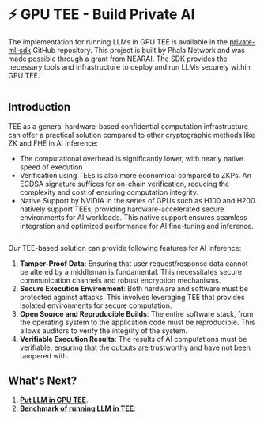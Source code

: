 # ⚡ GPU TEE - Build Private AI

The implementation for running LLMs in GPU TEE is available in the [private-ml-sdk](https://github.com/nearai/private-ml-sdk) GitHub repository. This project is built by Phala Network and was made possible through a grant from NEARAI. The SDK provides the necessary tools and infrastructure to deploy and run LLMs securely within GPU TEE.

<figure><img src="../.gitbook/assets/private-ml-sdk.png" alt=""><figcaption></figcaption></figure>

## Introduction

TEE as a general hardware-based confidential computation infrastructure can offer a practical solution compared to other cryptographic methods like ZK and FHE in AI Inference:

- The computational overhead is significantly lower, with nearly native speed of execution
- Verification using TEEs is also more economical compared to ZKPs. An ECDSA signature suffices for on-chain verification, reducing the complexity and cost of ensuring computation integrity.
- Native Support by NVIDIA in the series of GPUs such as H100 and H200 natively support TEEs, providing hardware-accelerated secure environments for AI workloads. This native support ensures seamless integration and optimized performance for AI fine-tuning and inference.

<figure><img src="../.gitbook/assets/confidential-ai-inference-overview.png" alt=""><figcaption></figcaption></figure>

Our TEE-based solution can provide following features for AI Inference:

1. **Tamper-Proof Data**: Ensuring that user request/response data cannot be altered by a middleman is fundamental. This necessitates secure communication channels and robust encryption mechanisms.
2. **Secure Execution Environment**: Both hardware and software must be protected against attacks. This involves leveraging TEE that provides isolated environments for secure computation.
3. **Open Source and Reproducible Builds**: The entire software stack, from the operating system to the application code must be reproducible. This allows auditors to verify the integrity of the system.
4. **Verifiable Execution Results**: The results of AI computations must be verifiable, ensuring that the outputs are trustworthy and have not been tampered with.

## What's Next?

1. **[Put LLM in GPU TEE](../gpu-tee/llm-in-tee.md)**.
2. **[Benchmark of running LLM in TEE](../gpu-tee/benchmark.md)**.
